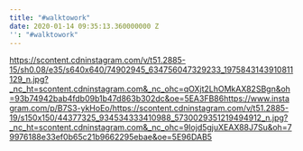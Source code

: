 ```yaml
---
title: "#walktowork"
date: 2020-01-14 09:35:13.360000000 Z
'': "#walktowork"
---
```


https://scontent.cdninstagram.com/v/t51.2885-15/sh0.08/e35/s640x640/74902945_634756047329233_1975843143910811129_n.jpg?_nc_ht=scontent.cdninstagram.com&_nc_ohc=qOXjt2LhOMkAX82SBgn&oh=93b74942bab4fdb09b1b47d863b302dc&oe=5EA3FB86https://www.instagram.com/p/B7S3-ykHoEo/https://scontent.cdninstagram.com/v/t51.2885-19/s150x150/44377325_934534333410988_5730029351219494912_n.jpg?_nc_ht=scontent.cdninstagram.com&_nc_ohc=9Iojd5gjuXEAX88J7Su&oh=79976188e33ef0b65c21b9662295ebae&oe=5E96DAB5